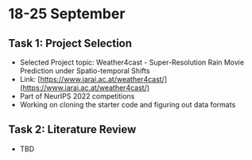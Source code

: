 # 18-25 September
## Task 1: Project Selection
* Selected Project topic: Weather4cast - Super-Resolution Rain Movie Prediction under Spatio-temporal Shifts
* Link: [https://www.iarai.ac.at/weather4cast/](https://www.iarai.ac.at/weather4cast/)
* Part of NeurIPS 2022 competitions
* Working on cloning the starter code and figuring out data formats

## Task 2: Literature Review
* TBD

